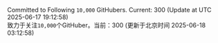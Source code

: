 Committed to Following `10,000` GitHubers. Current: <!-- FOLLOWING_COUNT -->300<!-- FOLLOWING_COUNT --> (Update at UTC <!-- LAST_UPDATED -->2025-06-17 19:12:58<!-- LAST_UPDATED -->)<br>
致力于关注`10,000`个GitHuber。当前：<!-- FOLLOWING_COUNT -->300<!-- FOLLOWING_COUNT --> (更新于北京时间 <!-- LAST_UPDATED_CST -->2025-06-18 03:12:58<!-- LAST_UPDATED_CST -->)
